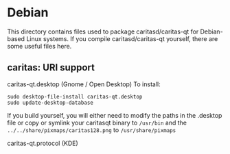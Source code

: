 
Debian
====================
This directory contains files used to package caritasd/caritas-qt
for Debian-based Linux systems. If you compile caritasd/caritas-qt yourself, there are some useful files here.

## caritas: URI support ##


caritas-qt.desktop  (Gnome / Open Desktop)
To install:

	sudo desktop-file-install caritas-qt.desktop
	sudo update-desktop-database

If you build yourself, you will either need to modify the paths in
the .desktop file or copy or symlink your caritasqt binary to `/usr/bin`
and the `../../share/pixmaps/caritas128.png` to `/usr/share/pixmaps`

caritas-qt.protocol (KDE)

